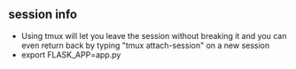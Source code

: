 ## session info
* Using tmux will let you leave the session without breaking it and you can even return back by typing "tmux attach-session" on a new session
* export FLASK_APP=app.py